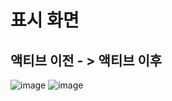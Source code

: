 # 표시 화면
## 액티브 이전 - > 액티브 이후
![image](https://github.com/TaehanLee07/HTML_STUDY/assets/121335699/c38a4c1d-4f84-4d80-b17b-e7681a41000b)
![image](https://github.com/TaehanLee07/HTML_STUDY/assets/121335699/a11095b8-2685-4eb6-b387-981a3cc7f5e4)
